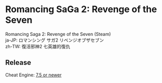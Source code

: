 # Romancing SaGa 2: Revenge of the Seven  
Romancing Saga 2: Revenge of the Seven (Steam)  
ja-JP: ロマンシング サガ2 リベンジオブザセブン  
zh-TW: 復活邪神2 七英雄的復仇  
 
## Release
Cheat Engine: [7.5 or newer](https://github.com/cheat-engine/cheat-engine/releases)  
